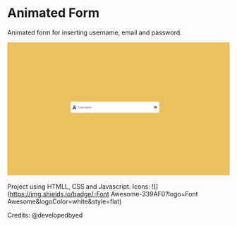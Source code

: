 # Animated Form

Animated form for inserting username, email and password.

![alt text](https://github.com/haradwaith03/animatedForm/blob/master/form.PNG)

Project using HTMLL, CSS and Javascript.
Icons: ![](https://img.shields.io/badge/-Font Awesome-339AF0?logo=Font Awesome&logoColor=white&style=flat)

Credits: @developedbyed
